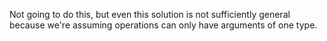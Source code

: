 Not going to do this, but even this solution is not sufficiently general because
we're assuming operations can only have arguments of one type.

